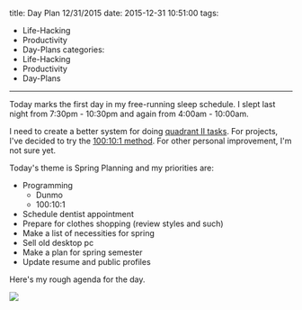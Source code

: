 title: Day Plan 12/31/2015
date: 2015-12-31 10:51:00
tags:
  - Life-Hacking
  - Productivity
  - Day-Plans
categories:
  - Life-Hacking
  - Productivity
  - Day-Plans
---

Today marks the first day in my free-running sleep schedule. I slept last night from 7:30pm - 10:30pm and again from 4:00am - 10:00am.

I need to create a better system for doing [quadrant II tasks](/urgency-importance-matrix). For projects, I've decided to try the [100:10:1 method](/100-10-1). For other personal improvement, I'm not sure yet.

Today's theme is Spring Planning and my priorities are:
- Programming
  - Dunmo
  - 100:10:1
- Schedule dentist appointment
- Prepare for clothes shopping (review styles and such)
- Make a list of necessities for spring
- Sell old desktop pc
- Make a plan for spring semester
- Update resume and public profiles

Here's my rough agenda for the day.

![](/images/google-calendar-agenda-12-31-2015.png)
